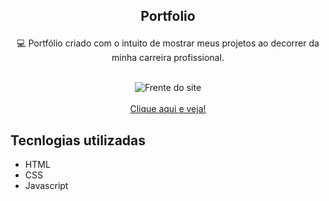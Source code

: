 ## <p align="center"> Portfolio </p>

<p align="center"> 💻 Portfólio criado com o intuito de mostrar meus projetos ao decorrer da minha carreira profissional. </p>

</br>
<div align="center">
  <img alt="Frente do site" src="https://i.ibb.co/dMLtybb/portfolio2-0.png">
</div>
</br>

<div align="center">
  <a href="https://thprogramador.com.br" target="_blank" rel="noopener noreferrer"> Clique aqui e veja! </a>
</div>

## Tecnlogias utilizadas
<ul>
  <li>HTML</li>
  <li>CSS</li>
  <li>Javascript</li>
</ul>
